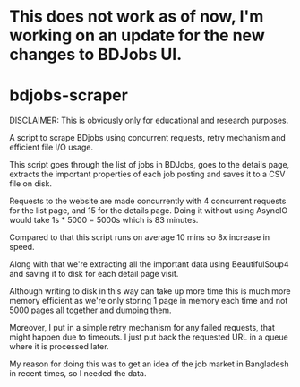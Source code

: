 # This does not work as of now, I'm working on an update for the new changes to BDJobs UI.

# bdjobs-scraper
DISCLAIMER: This is obviously only for educational and research purposes.

A script to scrape BDjobs using concurrent requests, retry mechanism and efficient file I/O usage.

This script goes through the list of jobs in BDJobs, goes to the details page, extracts the important properties of each job posting and saves it to a CSV file on disk.

Requests to the website are made concurrently with 4 concurrent requests for the list page, and 15 for the details page. Doing it without using AsyncIO would take 1s * 5000 = 5000s which is 83 minutes.

Compared to that this script runs on average 10 mins so 8x increase in speed.

Along with that we're extracting all the important data using BeautifulSoup4 and saving it to disk for each detail page visit.

Although writing to disk in this way can take up more time this is much more memory efficient as we're only storing 1 page in memory each time and not 5000 pages all together and dumping them.

Moreover, I put in a simple retry mechanism for any failed requests, that might happen due to timeouts. I just put back the requested URL in a queue where it is processed later.

My reason for doing this was to get an idea of the job market in Bangladesh in recent times, so I needed the data.
